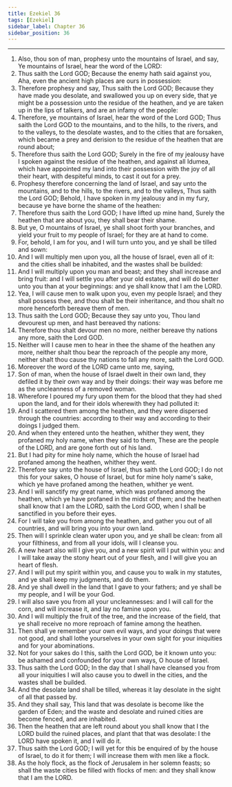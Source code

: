 ```yaml
---
title: Ezekiel 36
tags: [Ezekiel]
sidebar_label: Chapter 36
sidebar_position: 36
---
```


---
1. Also, thou son of man, prophesy unto the mountains of Israel, and say, Ye mountains of Israel, hear the word of the LORD:
2. Thus saith the Lord GOD; Because the enemy hath said against you, Aha, even the ancient high places are ours in possession:
3. Therefore prophesy and say, Thus saith the Lord GOD; Because they have made you desolate, and swallowed you up on every side, that ye might be a possession unto the residue of the heathen, and ye are taken up in the lips of talkers, and are an infamy of the people:
4. Therefore, ye mountains of Israel, hear the word of the Lord GOD; Thus saith the Lord GOD to the mountains, and to the hills, to the rivers, and to the valleys, to the desolate wastes, and to the cities that are forsaken, which became a prey and derision to the residue of the heathen that are round about;
5. Therefore thus saith the Lord GOD; Surely in the fire of my jealousy have I spoken against the residue of the heathen, and against all Idumea, which have appointed my land into their possession with the joy of all their heart, with despiteful minds, to cast it out for a prey.
6. Prophesy therefore concerning the land of Israel, and say unto the mountains, and to the hills, to the rivers, and to the valleys, Thus saith the Lord GOD; Behold, I have spoken in my jealousy and in my fury, because ye have borne the shame of the heathen:
7. Therefore thus saith the Lord GOD; I have lifted up mine hand, Surely the heathen that are about you, they shall bear their shame.
8. But ye, O mountains of Israel, ye shall shoot forth your branches, and yield your fruit to my people of Israel; for they are at hand to come.
9. For, behold, I am for you, and I will turn unto you, and ye shall be tilled and sown:
10. And I will multiply men upon you, all the house of Israel, even all of it: and the cities shall be inhabited, and the wastes shall be builded:
11. And I will multiply upon you man and beast; and they shall increase and bring fruit: and I will settle you after your old estates, and will do better unto you than at your beginnings: and ye shall know that I am the LORD.
12. Yea, I will cause men to walk upon you, even my people Israel; and they shall possess thee, and thou shalt be their inheritance, and thou shalt no more henceforth bereave them of men.
13. Thus saith the Lord GOD; Because they say unto you, Thou land devourest up men, and hast bereaved thy nations:
14. Therefore thou shalt devour men no more, neither bereave thy nations any more, saith the Lord GOD.
15. Neither will I cause men to hear in thee the shame of the heathen any more, neither shalt thou bear the reproach of the people any more, neither shalt thou cause thy nations to fall any more, saith the Lord GOD.
16. Moreover the word of the LORD came unto me, saying,
17. Son of man, when the house of Israel dwelt in their own land, they defiled it by their own way and by their doings: their way was before me as the uncleanness of a removed woman.
18. Wherefore I poured my fury upon them for the blood that they had shed upon the land, and for their idols wherewith they had polluted it:
19. And I scattered them among the heathen, and they were dispersed through the countries: according to their way and according to their doings I judged them.
20. And when they entered unto the heathen, whither they went, they profaned my holy name, when they said to them, These are the people of the LORD, and are gone forth out of his land.
21. But I had pity for mine holy name, which the house of Israel had profaned among the heathen, whither they went.
22. Therefore say unto the house of Israel, thus saith the Lord GOD; I do not this for your sakes, O house of Israel, but for mine holy name's sake, which ye have profaned among the heathen, whither ye went.
23. And I will sanctify my great name, which was profaned among the heathen, which ye have profaned in the midst of them; and the heathen shall know that I am the LORD, saith the Lord GOD, when I shall be sanctified in you before their eyes.
24. For I will take you from among the heathen, and gather you out of all countries, and will bring you into your own land.
25. Then will I sprinkle clean water upon you, and ye shall be clean: from all your filthiness, and from all your idols, will I cleanse you.
26. A new heart also will I give you, and a new spirit will I put within you: and I will take away the stony heart out of your flesh, and I will give you an heart of flesh.
27. And I will put my spirit within you, and cause you to walk in my statutes, and ye shall keep my judgments, and do them.
28. And ye shall dwell in the land that I gave to your fathers; and ye shall be my people, and I will be your God.
29. I will also save you from all your uncleannesses: and I will call for the corn, and will increase it, and lay no famine upon you.
30. And I will multiply the fruit of the tree, and the increase of the field, that ye shall receive no more reproach of famine among the heathen.
31. Then shall ye remember your own evil ways, and your doings that were not good, and shall lothe yourselves in your own sight for your iniquities and for your abominations.
32. Not for your sakes do I this, saith the Lord GOD, be it known unto you: be ashamed and confounded for your own ways, O house of Israel.
33. Thus saith the Lord GOD; In the day that I shall have cleansed you from all your iniquities I will also cause you to dwell in the cities, and the wastes shall be builded.
34. And the desolate land shall be tilled, whereas it lay desolate in the sight of all that passed by.
35. And they shall say, This land that was desolate is become like the garden of Eden; and the waste and desolate and ruined cities are become fenced, and are inhabited.
36. Then the heathen that are left round about you shall know that I the LORD build the ruined places, and plant that that was desolate: I the LORD have spoken it, and I will do it.
37. Thus saith the Lord GOD; I will yet for this be enquired of by the house of Israel, to do it for them; I will increase them with men like a flock.
38. As the holy flock, as the flock of Jerusalem in her solemn feasts; so shall the waste cities be filled with flocks of men: and they shall know that I am the LORD.